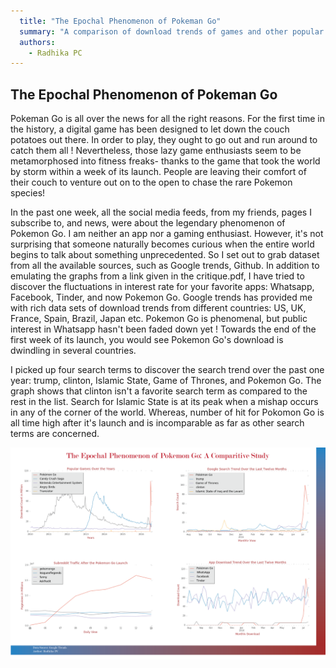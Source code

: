 ```yaml
---
  title: "The Epochal Phenomenon of Pokeman Go"
  summary: "A comparison of download trends of games and other popular search terms in reddit and google"
  authors:
    - Radhika PC
---
```


## The Epochal Phenomenon of Pokeman Go ##

Pokeman Go is all over the news for all the right reasons. For the first time in the history, a digital game has been designed to let down the couch potatoes out there. In order to play, they ought to go out and run around to catch them all ! Nevertheless, those lazy game enthusiasts seem to be metamorphosed into fitness freaks- thanks to the game that took the world by storm within a week of its launch. People are leaving their comfort of their couch to venture out on to the open to chase the rare Pokemon species!

In the past one week, all the social media feeds, from my friends, pages I subscribe to, and news, were about the legendary phenomenon of Pokemon Go. I am neither an app nor a gaming enthusiast. However, it's not surprising that someone naturally becomes curious when the entire world begins to talk about something unprecedented. So I set out to grab dataset from all the available sources, such as Google trends, Github. In addition to emulating the graphs from a link given in the critique.pdf, I have tried to discover the fluctuations in interest rate for your favorite apps: Whatsapp, Facebook, Tinder, and now Pokemon Go. Google trends has provided me with rich data sets of download trends from different countries: US, UK, France, Spain, Brazil, Japan etc. Pokemon Go is phenomenal, but public interest in Whatsapp hasn't been faded down yet ! Towards the end of the first week of its launch, you would see Pokemon Go's download is dwindling in several countries.

I picked up four search terms to discover the search trend over the past one year: trump, clinton, Islamic State, Game of Thrones, and Pokemon Go. The graph shows that clinton isn't a favorite search term as compared to the rest in the list. Search for Islamic State is at its peak when a mishap occurs in any of the corner of the world. Whereas, number of hit for Pokomon Go is all time high after it's launch and is incomparable as far as other search terms are concerned.

![](pokemongo-comparitivestudy.png)
